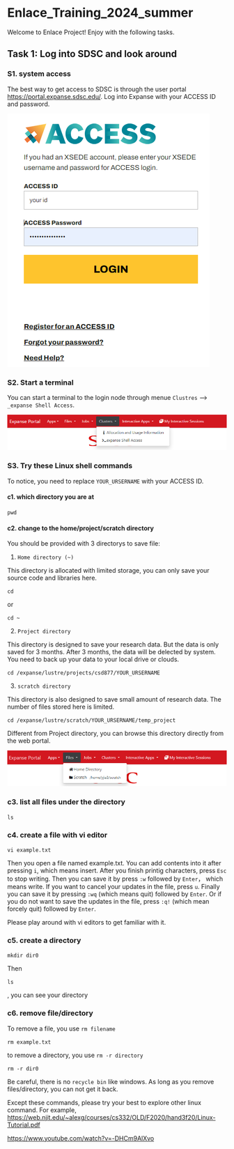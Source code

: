 # Enlace_Training_2024_summer

Welcome to Enlace Project! Enjoy with the following tasks.

## Task 1: Log into SDSC and look around
### S1. system access
The best way to get access to SDSC is through the user portal https://portal.expanse.sdsc.edu/.
Log into Expanse with your ACCESS ID and password.

![Alt text](Figures/Login.PNG)

### S2. Start a terminal
You can start a terminal to the login node through menue `Clustres` --> `_expanse Shell Access`.

![Alt text](Figures/Terminal.PNG)

### S3. Try these Linux shell commands
To notice, you need to replace `YOUR_URSERNAME` with your ACCESS ID.
#### c1. which directory you are at
```
pwd
```
#### c2. change to the home/project/scratch directory
You should be provided with 3 directorys to save file:
1. `Home directory (~)`
   
This directory is allocated with limited storage, you can only save your source code and libraries here.
```
cd
```
or 
```
cd ~
```

2. `Project directory`
   
This directory is designed to save your research data. But the data is only saved for 3 months. After 3 months, the data will be delected by system. You need to back up your data to your local drive or clouds.
```
cd /expanse/lustre/projects/csd877/YOUR_URSERNAME
```
3. `scratch directory`
   
This directory is also designed to save small amount of research data. The number of files stored here is limited.
```
cd /expanse/lustre/scratch/YOUR_URSERNAME/temp_project
```
Different from Project directory, you can browse this directory directly from the web portal.

![Alt text](Figures/scratch.PNG)

### c3. list all files under the directory

```
ls
```

### c4. create a file with vi editor
```
vi example.txt
```
Then you open a file named example.txt. You can add contents into it after pressing `i`, which means insert. After you finish printig characters, press `Esc` to stop writing. Then you can save it by press `:w` followed by `Enter`， which means write. If you want to cancel your updates in the file, press `u`. Finally you can save it by pressing `:wq` (which means quit) followed by `Enter`. Or if you do not want to save the updates in the file, press `:q!` (which mean forcely quit) followed by `Enter`.

Please play around with vi editors to get familiar with it.

### c5. create a directory
```
mkdir dir0
```
Then
```
ls
```
, you can see your directory

### c6. remove file/directory
To remove a file, you use `rm filename`
```
rm example.txt
```
to remove a directory, you use `rm -r directory`
```
rm -r dir0
```
Be careful, there is no `recycle bin` like windows. As long as you remove files/directory, you can not get it back.

Except these commands, please try your best to explore other linux command. For example,
https://web.njit.edu/~alexg/courses/cs332/OLD/F2020/hand3f20/Linux-Tutorial.pdf

https://www.youtube.com/watch?v=-DHCm9AlXvo




